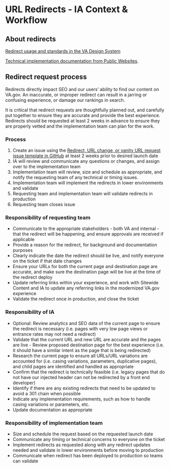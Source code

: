 # URL Redirects - IA Context & Workflow

## About redirects

[Redirect usage and standards in the VA Design System](https://design.va.gov/components/url-standards/redirects)

[Technical implementation documentation from Public Websites](https://github.com/department-of-veterans-affairs/va.gov-team/blob/master/platform/engineering/redirect-implementation-strategy.md#4-client-side-redirects-for-subdomains-subdomainvagov).


## Redirect request process

Redirects directly impact SEO and our users’ ability to find our content on VA.gov.  An inaccurate, or improper redirect can result in a jarring or confusing experience, or damage our rankings in search.

It is critical that redirect requests are thoughtfully planned out, and carefully put together to ensure they are accurate and provide the best experience. 
Redirects should be requested at least 2 weeks in advance to ensure they are properly vetted and the implementation team can plan for the work. 

### Process
1.	Create an issue using the [Redirect, URL change, or vanity URL request issue template in GitHub](https://github.com/department-of-veterans-affairs/va.gov-team/issues/new/choose) at least 2 weeks prior to desired launch date
2.	IA will review and communicate any questions or changes, and assign over to the implementation team
3.	Implementation team will review, size and schedule as appropriate, and notify the requesting team of any technical or timing issues.
4.	Implementation team will implement the redirects in lower environments and validate
5.	Requesting team and implementation team will validate redirects in production
6.	Requesting team closes issue


### Responsibility of requesting team
- Communicate to the appropriate stakeholders - both VA and internal - that the redirect will be happening, and ensure approvals are received if applicable
- Provide a reason for the redirect, for background and documentation purposes
- Clearly indicate the date the redirect should be live, and notify everyone on the ticket if that date changes
- Ensure your URLs for both the current page and destination page are accurate, and make sure the destination page will be live at the time of the redirect deploy 
- Update referring links within your experience, and work with Sitewide Content and IA to update any referring links in the modernized VA.gov experience
- Validate the redirect once in production, and close the ticket

### Responsibility of IA
- Optional: Review analytics and SEO data of the current page to ensure the redirect is necessary (i.e. pages with very low page views or entrance rates may not need a redirect)
- Validate that the current URL and new URL are accurate and the pages are live - Review proposed destination page for the best experience (i.e. it should have a similar intent as the page that is being redirected)
- Research the current page to ensure all URLs/URL variations are accounted for (i.e. casing variations, parameters, duplicative pages), and child pages are identified and handled as appropriate
- Confirm that the redirect is technically feasible (i.e. legacy pages that do not have our injected header can not be redirected by a front end developer)
- Identify if there are any existing redirects that need to be updated to avoid a 301 chain when possible
- Indicate any implementation requirements, such as how to handle casing variations or parameters, etc. 
- Update documentation as appropriate

### Responsibility of implementation team
- Size and schedule the request based on the requested launch date
- Communicate any timing or technical concerns to everyone on the ticket
- Implement redirects as requested along with any redirect updates needed and validate in lower environments before moving to production
- Communicate when redirect has been deployed to production so teams can validate


